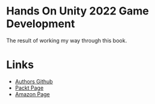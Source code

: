 # Hands On Unity 2022 Game Development

The result of working my way through this book.


# Links

* [Authors Github](https://github.com/PacktPublishing/Hands-On-Unity-2022-Game-Development-Third-Edition)
* [Packt Page](https://www.packtpub.com/product/hands-on-unity-2022-game-development-third-edition/9781803236919)
* [Amazon Page](https://www.amazon.com/gp/product/B0B4K5W1HY)

